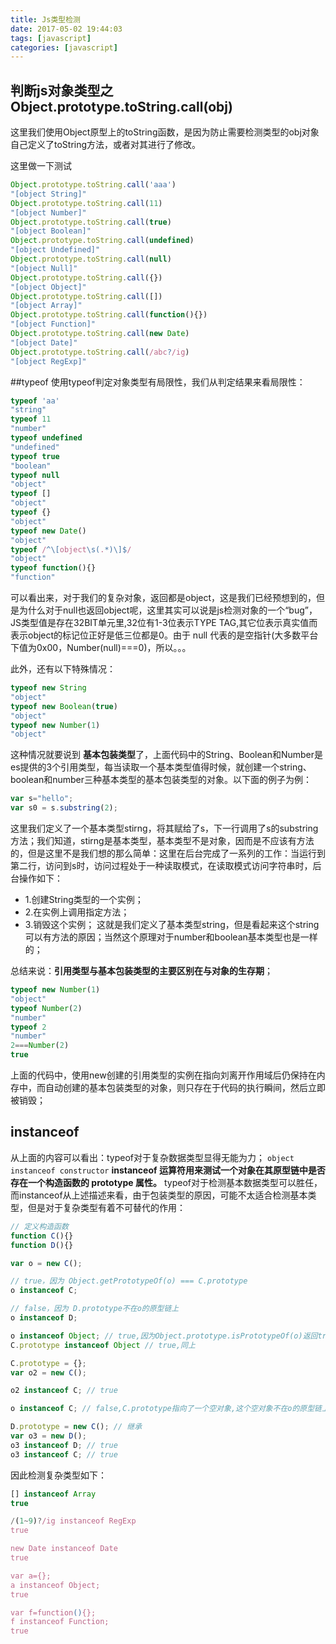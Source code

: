 ```yaml
---
title: Js类型检测
date: 2017-05-02 19:44:03
tags: [javascript]
categories: [javascript]
---
```


## 判断js对象类型之Object.prototype.toString.call(obj)

这里我们使用Object原型上的toString函数，是因为防止需要检测类型的obj对象自己定义了toString方法，或者对其进行了修改。

这里做一下测试
```javascript
Object.prototype.toString.call('aaa')
"[object String]"
Object.prototype.toString.call(11)
"[object Number]"
Object.prototype.toString.call(true)
"[object Boolean]"
Object.prototype.toString.call(undefined)
"[object Undefined]"
Object.prototype.toString.call(null)
"[object Null]"
Object.prototype.toString.call({})
"[object Object]"
Object.prototype.toString.call([])
"[object Array]"
Object.prototype.toString.call(function(){})
"[object Function]"   
Object.prototype.toString.call(new Date)
"[object Date]"
Object.prototype.toString.call(/abc?/ig)
"[object RegExp]"
```

##typeof
使用typeof判定对象类型有局限性，我们从判定结果来看局限性：

```javascript
typeof 'aa'
"string"
typeof 11
"number"
typeof undefined
"undefined"
typeof true
"boolean"
typeof null
"object"
typeof []
"object"
typeof {}
"object"
typeof new Date()
"object"
typeof /^\[object\s(.*)\]$/
"object"
typeof function(){}
"function"
```

可以看出来，对于我们的复杂对象，返回都是object，这是我们已经预想到的，但是为什么对于null也返回object呢，这里其实可以说是js检测对象的一个“bug”，JS类型值是存在32BIT单元里,32位有1-3位表示TYPE TAG,其它位表示真实值而表示object的标记位正好是低三位都是0。由于 null 代表的是空指针(大多数平台下值为0x00，Number(null)===0)，所以。。。


此外，还有以下特殊情况：
```javascript
typeof new String
"object"
typeof new Boolean(true)
"object"
typeof new Number(1)
"object"
```
这种情况就要说到 **基本包装类型**了，上面代码中的String、Boolean和Number是es提供的3个引用类型，每当读取一个基本类型值得时候，就创建一个string、boolean和number三种基本类型的基本包装类型的对象。以下面的例子为例：
```javascript
var s="hello";
var s0 = s.substring(2);
```
这里我们定义了一个基本类型stirng，将其赋给了s，下一行调用了s的substring方法；我们知道，stirng是基本类型，基本类型不是对象，因而是不应该有方法的，但是这里不是我们想的那么简单：这里在后台完成了一系列的工作：当运行到第二行，访问到s时，访问过程处于一种读取模式，在读取模式访问字符串时，后台操作如下：

* 1.创建String类型的一个实例；
* 2.在实例上调用指定方法；
* 3.销毁这个实例；
这就是我们定义了基本类型string，但是看起来这个string可以有方法的原因；当然这个原理对于number和boolean基本类型也是一样的；

总结来说：**引用类型与基本包装类型的主要区别在与对象的生存期**；
```javascript
typeof new Number(1)
"object"
typeof Number(2)
"number"
typeof 2
"number"
2===Number(2)
true
```
上面的代码中，使用new创建的引用类型的实例在指向刘离开作用域后仍保持在内存中，而自动创建的基本包装类型的对象，则只存在于代码的执行瞬间，然后立即被销毁；

## instanceof
从上面的内容可以看出：typeof对于复杂数据类型显得无能为力；
<code>object instanceof constructor</code>
**instanceof 运算符用来测试一个对象在其原型链中是否存在一个构造函数的 prototype 属性。**
typeof对于检测基本数据类型可以胜任，而instanceof从上述描述来看，由于包装类型的原因，可能不太适合检测基本类型，但是对于复杂类型有着不可替代的作用：
```javascript
// 定义构造函数
function C(){} 
function D(){} 

var o = new C();

// true，因为 Object.getPrototypeOf(o) === C.prototype
o instanceof C; 

// false，因为 D.prototype不在o的原型链上
o instanceof D; 

o instanceof Object; // true,因为Object.prototype.isPrototypeOf(o)返回true
C.prototype instanceof Object // true,同上

C.prototype = {};
var o2 = new C();

o2 instanceof C; // true

o instanceof C; // false,C.prototype指向了一个空对象,这个空对象不在o的原型链上.

D.prototype = new C(); // 继承
var o3 = new D();
o3 instanceof D; // true
o3 instanceof C; // true
```

因此检测复杂类型如下：
```javascript
[] instanceof Array
true

/(1~9)?/ig instanceof RegExp
true

new Date instanceof Date
true

var a={};
a instanceof Object;
true

var f=function(){};
f instanceof Function;
true
```


